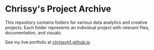 # Chrissy's Project Archive

This repository contains folders for various data analytics and creative projects. Each folder represents an individual project with relevant files, documentation, and visuals.

See my live portfolio at [chrissyh1.github.io](https://chrissyh1.github.io)
